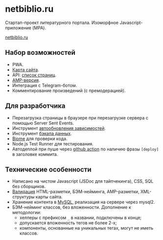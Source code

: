 # netbiblio.ru

Стартап-проект литературного портала. Изоморфное Javascript-приложение (MPA).

[netbiblio.ru](https://netbiblio.ru)

## Набор возможностей

- PWA.
- [Карта сайта](https://netbiblio.ru/sitemap.xml).
- API: [список страниц](https://netbiblio.ru/api/pages).
- [AMP-версия](https://netbiblio.ru/amp).
- Интеграция с Telegram-ботом.
- Комментирование произведений (с премодерацией).

## Для разработчика

- Перезагрузка страницы в браузере при перезагрузке сервера с помощью Server Sent Events.
- Инструмент [aвтообновления зависимостей](tools/upgrade.js).
- Инструмент [бэкапа данных](tools/dump.js).
- [Biome](https://biomejs.dev/) для проверки кода.
- Node.js Test Runner для тестирования.
- Автодеплой при пуше через [github action](.github/workflows/ci.yml) по наличию фразы `[deploy]` в заголовке коммита.

## Технические особенности

- Написано на чистом Javascript (JSDoc для тайпчекинга), CSS, SQL без сборщиков.
- [Валидация](test/validate.spec.js) HTML-разметки, БЭМ-нейминга, AMP-разметки, XML-структуры карты сайта.
- Хранение контента в [MySQL](src/sql/ddl.sql), реализация на сервере через mysql2.
- БЭМ-нейминг классов, без вложенности. Дополнение к методологии:
  - хелперы с префиксом `_` в названии, подключены в конце;
  - допускается вложенность тегов не более 2-х;
  - компоненты, основанные на уникальных тегах, могут не иметь классов.
